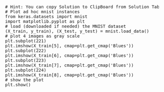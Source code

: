 <pre class="file" data-target="clipboard">
# Hint: You can copy Solution to ClipBoard from Solution Tab
# Plot ad hoc mnist instances
from keras.datasets import mnist
import matplotlib.pyplot as plt
# load (downloaded if needed) the MNIST dataset
(X_train, y_train), (X_test, y_test) = mnist.load_data()
# plot 4 images as gray scale
plt.subplot(221)
plt.imshow(X_train[5], cmap=plt.get_cmap('Blues'))
plt.subplot(222)
plt.imshow(X_train[6], cmap=plt.get_cmap('Blues'))
plt.subplot(223)
plt.imshow(X_train[7], cmap=plt.get_cmap('Blues'))
plt.subplot(224)
plt.imshow(X_train[8], cmap=plt.get_cmap('Blues'))
# show the plot
plt.show()


</pre>